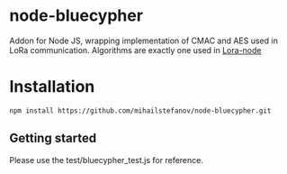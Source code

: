 # node-bluecypher
Addon for Node JS,  wrapping implementation of CMAC and AES used in LoRa communication. Algorithms are exactly one used in [Lora-node](https://github.com/Lora-net/LoRaMac-node.git)
# Installation
`npm install https://github.com/mihailstefanov/node-bluecypher.git`
## Getting started
Please use the test/bluecypher_test.js for reference.


